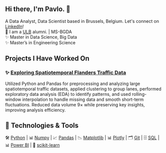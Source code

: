 ## Hi there, I'm Pavlo. 👋

A Data Analyst, Data Scientist based in Brussels, Belgium. Let's connect on  [LinkedIn](https://www.linkedin.com/in/pavlobrazhko/)!<br>
🌱 I am a [ULB](https://www.ulb.be/en/programme/2024-ms-bgda) alumni. | MS-BGDA<br>
✨ Master in Data Science, Big Data<br>
✨ Master’s in Engineering Science<br>

## Projects I Have Worked On <br>

### ✨ [Exploring Spatiotemporal Flanders Traffic Data](https://github.com/pavlobrazhko/Exploring-Spatiotemporal-Flanders-Traffic-Data)<br>

Utilized Python and Pandas for preprocessing and analyzing large spatiotemporal traffic datasets, applied clustering to group lanes, performed exploratory data analysis (EDA) to identify patterns, and used rolling-window interpolation to handle missing data and smooth short-term fluctuations. Reduced data volume 9× while preserving key insights, improving analysis efficiency. <br>


## 🔧 Technologies & Tools<br>

🛠️ [Python](https://www.python.org/) | 📊 [Numpy](https://numpy.org/) | 📈 [Pandas](https://pandas.pydata.org/) | 📉 [Matplotlib](https://matplotlib.org/) | 📊 [Plotly](https://plotly.com/) | 🗂️ [Git](https://git-scm.com/) | 🗄️ [SQL](https://www.mysql.com/) | 📊 [Power BI](https://powerbi.microsoft.com/) | 🧠 [scikit-learn](https://scikit-learn.org/stable/)
